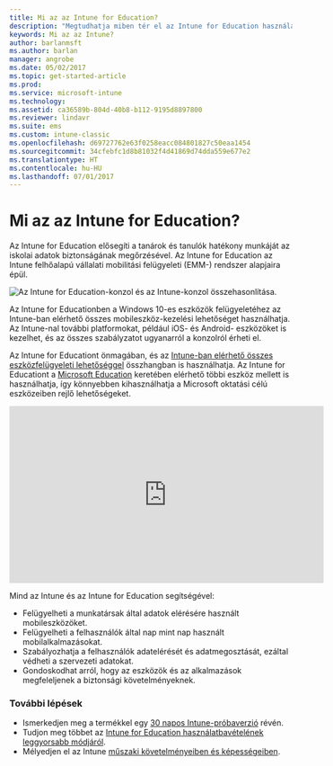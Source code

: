```yaml
---
title: Mi az az Intune for Education?
description: "Megtudhatja miben tér el az Intune for Education használata a teljes Intune felügyelettől."
keywords: Mi az az Intune?
author: barlanmsft
ms.author: barlan
manager: angrobe
ms.date: 05/02/2017
ms.topic: get-started-article
ms.prod: 
ms.service: microsoft-intune
ms.technology: 
ms.assetid: ca36589b-804d-40b8-b112-9195d8897800
ms.reviewer: lindavr
ms.suite: ems
ms.custom: intune-classic
ms.openlocfilehash: d69727762e63f0258eacc084801827c50eaa1454
ms.sourcegitcommit: 34cfebfc1d8b81032f4d41869d74dda559e677e2
ms.translationtype: HT
ms.contentlocale: hu-HU
ms.lasthandoff: 07/01/2017
---
```

# <a name="what-is-intune-for-education"></a>Mi az az Intune for Education?

Az Intune for Education elősegíti a tanárok és tanulók hatékony munkáját az iskolai adatok biztonságának megőrzésével. Az Intune for Education az Intune felhőalapú vállalati mobilitási felügyeleti (EMM-) rendszer alapjaira épül.

![Az Intune for Education-konzol és az Intune-konzol összehasonlítása.](./media/intune-azure-vs-intuneEDU.png)

Az Intune for Educationben a Windows 10-es eszközök felügyeletéhez az Intune-ban elérhető összes mobileszköz-kezelési lehetőséget használhatja. Az Intune-nal további platformokat, például iOS- és Android- eszközöket is kezelhet, és az összes szabályzatot ugyanarról a konzolról érheti el.

Az Intune for Educationt önmagában, és az [Intune-ban elérhető összes eszközfelügyeleti lehetőséggel](introduction-intune.md) összhangban is használhatja. Az Intune for Educationt a [Microsoft Education](https://microsoft.com/education) keretében elérhető többi eszköz mellett is használhatja, így könnyebben kihasználhatja a Microsoft oktatási célú eszközeiben rejlő lehetőségeket.

<iframe width="560" height="315" src="https://www.youtube.com/embed/ukrnCwcLvV8" frameborder="0" allowfullscreen></iframe>

Mind az Intune és az Intune for Education segítségével:
* Felügyelheti a munkatársak által adatok elérésére használt mobileszközöket.
* Felügyelheti a felhasználók által nap mint nap használt mobilalkalmazásokat.
* Szabályozhatja a felhasználók adatelérését és adatmegosztását, ezáltal védheti a szervezeti adatokat.
* Gondoskodhat arról, hogy az eszközök és az alkalmazások megfeleljenek a biztonsági követelményeknek.

### <a name="next-steps"></a>További lépések
* Ismerkedjen meg a termékkel egy [30 napos Intune-próbaverzió](/intune-classic/understand-explore/sign-up-for-30-day-trial-microsoft-intune) révén.
* Tudjon meg többet az [Intune for Education használatbavételének leggyorsabb módjáról](/intune-education/what-is-express-configuration).
* Mélyedjen el az Intune [műszaki követelményeiben és képességeiben](/intune/supported-devices-browsers).
